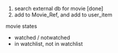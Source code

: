 1. search external db for movie [done]
2. add to Movie_Ref, and add to user_item

movie states

- watched / notwatched
- in watchlist, not in watchlist